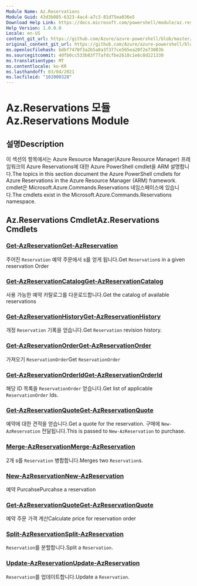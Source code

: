 ```yaml
---
Module Name: Az.Reservations
Module Guid: 43d3b085-6323-4ac4-a7c3-81d75ea036e5
Download Help Link: https://docs.microsoft.com/powershell/module/az.reservations
Help Version: 1.0.0.0
Locale: en-US
content_git_url: https://github.com/Azure/azure-powershell/blob/master/src/Reservations/Reservations/help/Az.Reservations.md
original_content_git_url: https://github.com/Azure/azure-powershell/blob/master/src/Reservations/Reservations/help/Az.Reservations.md
ms.openlocfilehash: bdbf7470f3a2b5a8a3f377ce565ea20f2e73083b
ms.sourcegitcommit: 4dfb0cc533b83f77afdcfbe2618c1e6c8d221330
ms.translationtype: MT
ms.contentlocale: ko-KR
ms.lasthandoff: 03/04/2021
ms.locfileid: "102000320"
---
```

# <span data-ttu-id="66740-101">Az.Reservations 모듈</span><span class="sxs-lookup"><span data-stu-id="66740-101">Az.Reservations Module</span></span>
## <span data-ttu-id="66740-102">설명</span><span class="sxs-lookup"><span data-stu-id="66740-102">Description</span></span>
<span data-ttu-id="66740-103">이 섹션의 항목에서는 Azure Resource Manager(Azure Resource Manager) 프레임워크의 Azure Reservations에 대한 Azure PowerShell cmdlet을 ARM 설명합니다.</span><span class="sxs-lookup"><span data-stu-id="66740-103">The topics in this section document the Azure PowerShell cmdlets for Azure Reservations in the Azure Resource Manager (ARM) framework.</span></span> <span data-ttu-id="66740-104">cmdlet은 Microsoft.Azure.Commands.Reservations 네임스페이스에 있습니다.</span><span class="sxs-lookup"><span data-stu-id="66740-104">The cmdlets exist in the Microsoft.Azure.Commands.Reservations namespace.</span></span>

## <span data-ttu-id="66740-105">Az.Reservations Cmdlet</span><span class="sxs-lookup"><span data-stu-id="66740-105">Az.Reservations Cmdlets</span></span>
### [<span data-ttu-id="66740-106">Get-AzReservation</span><span class="sxs-lookup"><span data-stu-id="66740-106">Get-AzReservation</span></span>](Get-AzReservation.md)
<span data-ttu-id="66740-107">주어진 `Reservation` 예약 주문에서 s를 얻게 됩니다.</span><span class="sxs-lookup"><span data-stu-id="66740-107">Get `Reservation`s in a given reservation Order</span></span>

### [<span data-ttu-id="66740-108">Get-AzReservationCatalog</span><span class="sxs-lookup"><span data-stu-id="66740-108">Get-AzReservationCatalog</span></span>](Get-AzReservationCatalog.md)
<span data-ttu-id="66740-109">사용 가능한 예약 카탈로그를 다운로드합니다.</span><span class="sxs-lookup"><span data-stu-id="66740-109">Get the catalog of available reservations</span></span>

### [<span data-ttu-id="66740-110">Get-AzReservationHistory</span><span class="sxs-lookup"><span data-stu-id="66740-110">Get-AzReservationHistory</span></span>](Get-AzReservationHistory.md)
<span data-ttu-id="66740-111">개정 `Reservation` 기록을 얻습니다.</span><span class="sxs-lookup"><span data-stu-id="66740-111">Get `Reservation` revision history.</span></span>

### [<span data-ttu-id="66740-112">Get-AzReservationOrder</span><span class="sxs-lookup"><span data-stu-id="66740-112">Get-AzReservationOrder</span></span>](Get-AzReservationOrder.md)
<span data-ttu-id="66740-113">가져오기 `ReservationOrder`</span><span class="sxs-lookup"><span data-stu-id="66740-113">Get `ReservationOrder`</span></span>

### [<span data-ttu-id="66740-114">Get-AzReservationOrderId</span><span class="sxs-lookup"><span data-stu-id="66740-114">Get-AzReservationOrderId</span></span>](Get-AzReservationOrderId.md)
<span data-ttu-id="66740-115">해당 ID 목록을 `ReservationOrder` 얻습니다.</span><span class="sxs-lookup"><span data-stu-id="66740-115">Get list of applicable `ReservationOrder` Ids.</span></span>

### [<span data-ttu-id="66740-116">Get-AzReservationQuote</span><span class="sxs-lookup"><span data-stu-id="66740-116">Get-AzReservationQuote</span></span>](Get-AzReservationQuote.md)
<span data-ttu-id="66740-117">예약에 대한 견적을 얻습니다.</span><span class="sxs-lookup"><span data-stu-id="66740-117">Get a quote for the reservation.</span></span> <span data-ttu-id="66740-118">구매에 `New-AzReservation` 전달됩니다.</span><span class="sxs-lookup"><span data-stu-id="66740-118">This is passed to `New-AzReservation` to purchase.</span></span>

### [<span data-ttu-id="66740-119">Merge-AzReservation</span><span class="sxs-lookup"><span data-stu-id="66740-119">Merge-AzReservation</span></span>](Merge-AzReservation.md)
<span data-ttu-id="66740-120">2개 s를 `Reservation` 병합합니다.</span><span class="sxs-lookup"><span data-stu-id="66740-120">Merges two `Reservation`s.</span></span>

### [<span data-ttu-id="66740-121">New-AzReservation</span><span class="sxs-lookup"><span data-stu-id="66740-121">New-AzReservation</span></span>](New-AzReservation.md)
<span data-ttu-id="66740-122">예약 Purcahse</span><span class="sxs-lookup"><span data-stu-id="66740-122">Purcahse a reservation</span></span>

### [<span data-ttu-id="66740-123">Get-AzReservationQuote</span><span class="sxs-lookup"><span data-stu-id="66740-123">Get-AzReservationQuote</span></span>](Get-AzReservationQuote.md)
<span data-ttu-id="66740-124">예약 주문 가격 계산</span><span class="sxs-lookup"><span data-stu-id="66740-124">Calculate price for reservation order</span></span>

### [<span data-ttu-id="66740-125">Split-AzReservation</span><span class="sxs-lookup"><span data-stu-id="66740-125">Split-AzReservation</span></span>](Split-AzReservation.md)
<span data-ttu-id="66740-126">`Reservation`를 분할합니다.</span><span class="sxs-lookup"><span data-stu-id="66740-126">Split a `Reservation`.</span></span>

### [<span data-ttu-id="66740-127">Update-AzReservation</span><span class="sxs-lookup"><span data-stu-id="66740-127">Update-AzReservation</span></span>](Update-AzReservation.md)
<span data-ttu-id="66740-128">`Reservation`를 업데이트합니다.</span><span class="sxs-lookup"><span data-stu-id="66740-128">Update a `Reservation`.</span></span>

